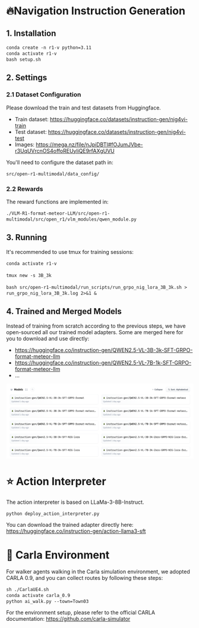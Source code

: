 
# 🔥Navigation Instruction Generation
## 1. Installation
~~~
conda create -n r1-v python=3.11 
conda activate r1-v
bash setup.sh
~~~


## 2. Settings
### 2.1 Dataset Configuration
Please download the train and test datasets from Huggingface.

* Train dataset: https://huggingface.co/datasets/instruction-gen/nig4vi-train
* Test dataset: https://huggingface.co/datasets/instruction-gen/nig4vi-test
* Images: https://mega.nz/file/nJpiDBTI#fOJumJVbe-r3UqUVrcnOS4offoREUyliQE9rfAXgUVU

You'll need to configure the dataset path in:
~~~
src/open-r1-multimodal/data_config/
~~~

### 2.2 Rewards
The reward functions are implemented in:
~~~
./VLM-R1-format-meteor-LLM/src/open-r1-multimodal/src/open_r1/vlm_modules/qwen_module.py
~~~

## 3. Running
It's recommended to use tmux for training sessions:
~~~
conda activate r1-v

tmux new -s 3B_3k

bash src/open-r1-multimodal/run_scripts/run_grpo_nig_lora_3B_3k.sh > run_grpo_nig_lora_3B_3k.log 2>&1 &
~~~

## 4. Trained and Merged Models
Instead of training from scratch according to the previous steps, we have open-sourced all our trained model adapters. Some are merged here for you to download and use directly:
* https://huggingface.co/instruction-gen/QWEN2.5-VL-3B-3k-SFT-GRPO-format-meteor-llm
* https://huggingface.co/instruction-gen/QWEN2.5-VL-7B-1k-SFT-GRPO-format-meteor-llm
* ...

![](/assets/trained_models.png)

# ⭐ Action Interpreter
The action interpreter is based on LLaMa-3-8B-Instruct.
~~~
python deploy_action_interpreter.py
~~~
You can download the trained adapter directly here: https://huggingface.co/instruction-gen/action-llama3-sft

# 🚀 Carla Environment
For walker agents walking in the Carla simulation environment, we adopted CARLA 0.9, and you can collect routes by following these steps:
~~~
sh ./CarlaUE4.sh
conda activate carla_0.9
python ai_walk.py --town=Town03
~~~
For the environment setup, please refer to the official CARLA documentation: https://github.com/carla-simulator
